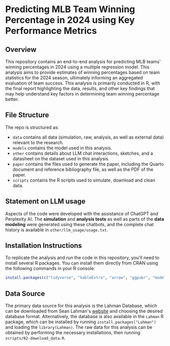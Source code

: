 # Predicting MLB Team Winning Percentage in 2024 using Key Performance Metrics

## Overview

This repository contains an end-to-end analysis for predicting MLB teams' winning percentages in 2024 using a multiple regression model. This analysis aims to provide estimates of winning percentages based on team statistics for the 2024 season, ultimately informing an aggregated evaluation of team success. This analysis is primarily conducted in R, with the final report highlighting the data, results, and other key findings that may help understand key factors in determining team winning percentage better.

## File Structure

The repo is structured as:

-   `data` contains all data (simulation, raw, analysis, as well as external data) relevant to the research.
-   `models` contains the model used in this analysis. 
-   `other` contains details about LLM chat interactions, sketches, and a datasheet on the dataset used in this analysis.
-   `paper` contains the files used to generate the paper, including the Quarto document and reference bibliography file, as well as the PDF of the paper. 
-   `scripts` contains the R scripts used to simulate, download and clean data.

## Statement on LLM usage

Aspects of the code were developed with the assistance of ChatGPT and Perplexity AI. The **simulation** and **analysis tests** as well as parts of the **data modeling** were generated using these chatbots, and the complete chat history is available in `other/llm_usage/usage.txt`.

## Installation Instructions

To replicate the analysis and run the code in this repository, you'll need to install several R packages. You can install them directly from CRAN using the following commands in your R console:

```R
install.packages(c("tidyverse", "kableExtra", "arrow", "ggpubr", "modelsummary", "ggplot2", "dplyr", "readr", "here", "reshape2", "tinytex", "broom", "DiagrammeR", "rsvg", "DiagrammeRsvg", "png"))
```

## Data Source

The primary data source for this analysis is the Lahman Database, which can be downloaded from Sean Lahman's [website](http://www.seanlahman.com/) and choosing the desired database format. Alternatively, the database is also available in the `Lahman` R package, which can be installed by running `install.packages("Lahman")` and loading the `library(Lahman)`. The raw data for this analysis can be obtained by performing the necessary installations, then running `scripts/02-download_data.R`.